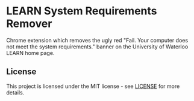 # LEARN System Requirements Remover #
Chrome extension which removes the ugly red "Fail. Your computer does not meet the system requirements." banner on the University of Waterloo LEARN home page.

## License ##
This project is licensed under the MIT license - see [LICENSE](./LICENSE) for more details.
